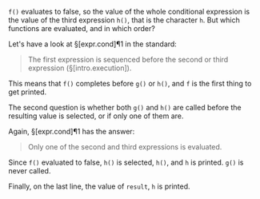 `f()` evaluates to false, so the value of the whole conditional expression is the value of the third expression `h()`, that is the character `h`. But which functions are evaluated, and in which order?

Let's have a look at §[expr.cond]¶1 in the standard:

> The first expression is sequenced before the second or third expression (§[intro.execution]).

This means that `f()` completes before `g()` or `h()`, and `f` is the first thing to get printed.

The second question is whether both `g()` and `h()` are called before the resulting value is selected, or if only one of them are.

Again, §[expr.cond]¶1 has the answer:

> Only one of the second and third expressions is evaluated.

Since `f()` evaluated to false, `h()` is selected, `h()`, and `h` is printed. `g()` is never called.

Finally, on the last line, the value of `result`, `h` is printed.